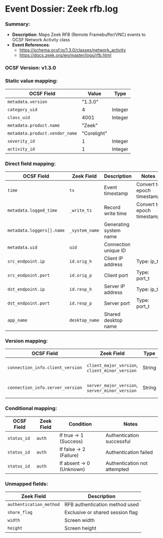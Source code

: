 # Event Dossier: Zeek rfb.log
### Summary:
- **Description**: Maps Zeek RFB (Remote Framebuffer/VNC) events to OCSF Network Activity class
- **Event References**:
  - https://schema.ocsf.io/1.3.0/classes/network_activity
  - https://docs.zeek.org/en/master/logs/rfb.html

### OCSF Version: v1.3.0

### Static value mapping:
| OCSF Field                     | Value          | Type       |
|-------------------------------|----------------|------------|
| `metadata.version`            | "1.3.0"        |            |
| `category_uid`                | 4              | Integer    |
| `class_uid`                   | 4001           | Integer    |
| `metadata.product.name`       | "Zeek"         |            |
| `metadata.product.vendor_name`| "Corelight"    |            |
| `severity_id`                 | 1              | Integer    |
| `activity_id`                 | 1              | Integer    |

### Direct field mapping:
| OCSF Field                     | Zeek Field              | Description                                | Notes                      |
|-------------------------------|-------------------------|--------------------------------------------|----------------------------|
| `time`                        | `ts`                    | Event timestamp                           | Convert to epoch timestamp |
| `metadata.logged_time`        | `_write_ts`             | Record write time                          | Convert to epoch timestamp |
| `metadata.loggers[].name`     | `_system_name`          | Generating system name                     |                            |
| `metadata.uid`                | `uid`                   | Connection unique ID                       |                            |
| `src_endpoint.ip`             | `id.orig_h`             | Client IP address                          | Type: ip_t                 |
| `src_endpoint.port`           | `id.orig_p`             | Client port                                | Type: port_t               |
| `dst_endpoint.ip`             | `id.resp_h`             | Server IP address                          | Type: ip_t                 |
| `dst_endpoint.port`           | `id.resp_p`             | Server port                                | Type: port_t               |
| `app_name`                    | `desktop_name`          | Shared desktop name                        |                            |

### Version mapping:
| OCSF Field                     | Zeek Field              | Type        | Notes                      |
|-------------------------------|-------------------------|-------------|----------------------------|
| `connection_info.client_version` | `client_major_version`, `client_minor_version` | String | Format as "x.x" |
| `connection_info.server_version` | `server_major_version`, `server_minor_version` | String | Format as "x.x" |

### Conditional mapping:
| OCSF Field             | Zeek Field       | Condition                          | Notes                                      |
|-----------------------|------------------|------------------------------------|--------------------------------------------|
| `status_id`           | `auth`           | If true → 1 (Success)             | Authentication successful                  |
| `status_id`           | `auth`           | If false → 2 (Failure)            | Authentication failed                      |
| `status_id`           | `auth`           | If absent → 0 (Unknown)           | Authentication not attempted               |

### Unmapped fields:
| Zeek Field               | Description                                  |
|--------------------------|----------------------------------------------|
| `authentication_method`   | RFB authentication method used               |
| `share_flag`             | Exclusive or shared session flag             |
| `width`                  | Screen width                                 |
| `height`                 | Screen height                                |
